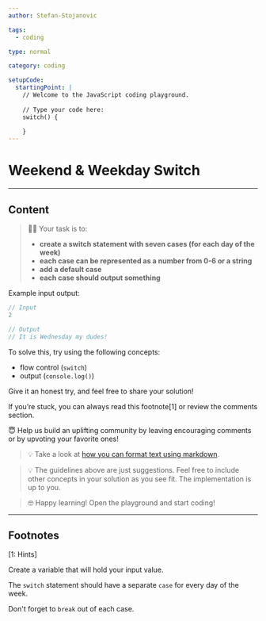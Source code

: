 ```yaml
---
author: Stefan-Stojanovic

tags:
  - coding

type: normal

category: coding

setupCode:
  startingPoint: |
    // Welcome to the JavaScript coding playground.
    
    // Type your code here:
    switch() {

    }
---
```


# Weekend & Weekday Switch

---

## Content

> 👩‍💻 Your task is to:
> - **create a switch statement with seven cases (for each day of the week)**
> - **each case can be represented as a number from 0-6 or a string**
> - **add a default case**
> - **each case should output something**

Example input output:
```javascript
// Input
2

// Output
// It is Wednesday my dudes!
```

To solve this, try using the following concepts:
- flow control (`switch`)
- output (`console.log()`)

Give it an honest try, and feel free to share your solution!

If you’re stuck, you can always read this footnote[1] or review the comments section.

😇 Help us build an uplifting community by leaving encouraging comments or by upvoting your favorite ones!

> 💡 Take a look at [how you can format text using markdown](https://www.enki.com/glossary/general/markdown-formatting).

> 💡 The guidelines above are just suggestions. Feel free to include other concepts in your solution as you see fit. The implementation is up to you.

> 🤓 Happy learning! Open the playground and start coding!

---

## Footnotes

[1: Hints]

Create a variable that will hold your input value. 

The `switch` statement should have a separate `case` for every day of the week.

Don't forget to `break` out of each case.
